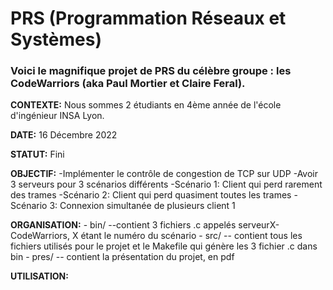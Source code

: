 # PRS (Programmation Réseaux et Systèmes)

### Voici le magnifique projet de PRS du célèbre groupe : les CodeWarriors (aka Paul Mortier et Claire Feral). 

**CONTEXTE:** Nous sommes 2 étudiants en 4ème année de l'école d'ingénieur INSA Lyon. 

**DATE:** 16 Décembre 2022

**STATUT:** Fini 

**OBJECTIF:**
-Implémenter le contrôle de congestion de TCP sur UDP 
-Avoir 3 serveurs pour 3 scénarios différents
	-Scénario 1: Client qui perd rarement des trames 
	-Scénario 2: Client qui perd quasiment toutes les trames
	-Scénario 3: Connexion simultanée de plusieurs client 1
                        
**ORGANISATION:**
          - bin/ --contient 3 fichiers .c appelés serveurX-CodeWarriors, X étant le numéro du scénario
          - src/ -- contient tous les fichiers utilisés pour le projet et le Makefile qui génère les 3 fichier .c dans bin
          - pres/ -- contient la présentation du projet, en pdf

**UTILISATION:**

          
